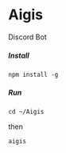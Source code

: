 # Aigis

Discord Bot

##### Install

```npm install -g```

##### Run

```cd ~/Aigis```

then

```aigis```

